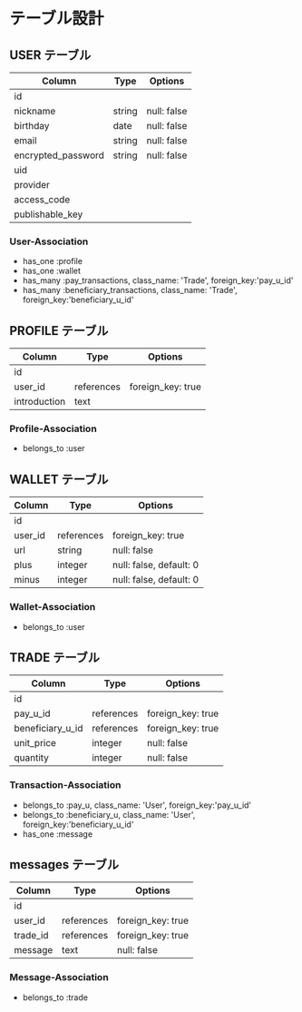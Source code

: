 # テーブル設計

## USER テーブル

| Column             | Type   | Options     |
| ------------------ | ------ | ----------- |
| id                 |        |             |
| nickname           | string | null: false |
| birthday           | date   | null: false |
| email              | string | null: false |
| encrypted_password | string | null: false |
| uid                |        |             |
| provider           |        |             |
| access_code        |        |             |
| publishable_key    |        |             |

### User-Association

- has_one :profile
- has_one :wallet
- has_many :pay_transactions, class_name: 'Trade', foreign_key:'pay_u_id'
- has_many :beneficiary_transactions, class_name: 'Trade', foreign_key:'beneficiary_u_id'

## PROFILE テーブル

| Column       | Type       | Options           |
| ------------ | ---------- | ----------------- |
| id           |            |                   |
| user_id      | references | foreign_key: true |
| introduction | text       |                   |

### Profile-Association

- belongs_to :user

## WALLET テーブル

| Column  | Type       | Options                 |
| ------- | ---------- | ----------------------- |
| id      |            |                         |
| user_id | references | foreign_key: true       |
| url     | string     | null: false             |
| plus    | integer    | null: false, default: 0 |
| minus   | integer    | null: false, default: 0 |

### Wallet-Association

- belongs_to :user

## TRADE テーブル

| Column           | Type       | Options           |
| ---------------- | ---------- | ----------------- |
| id               |            |                   |
| pay_u_id         | references | foreign_key: true |
| beneficiary_u_id | references | foreign_key: true |
| unit_price       | integer    | null: false       |
| quantity         | integer    | null: false       |

### Transaction-Association

- belongs_to :pay_u, class_name: 'User', foreign_key:'pay_u_id'
- belongs_to :beneficiary_u, class_name: 'User', foreign_key:'beneficiary_u_id'
- has_one :message

## messages テーブル

| Column   | Type       | Options           |
| -------- | ---------- | ----------------- |
| id       |            |                   |
| user_id  | references | foreign_key: true |
| trade_id | references | foreign_key: true |
| message  | text       | null: false       |

### Message-Association

- belongs_to :trade
